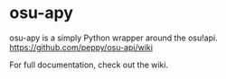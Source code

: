 osu-apy
========

osu-apy is a simply Python wrapper around the osu!api. https://github.com/peppy/osu-api/wiki

For full documentation, check out the wiki.
